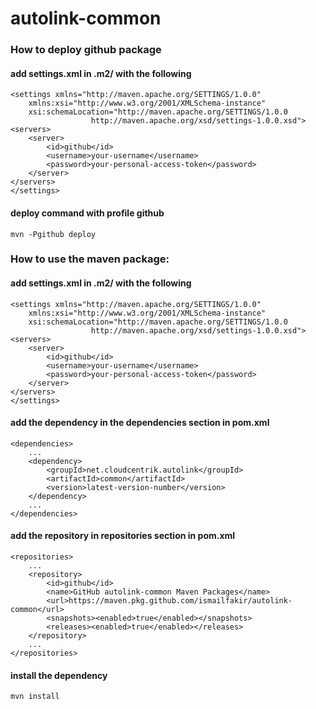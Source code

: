 # autolink-common
### How to deploy github package
#### add settings.xml in .m2/ with the following
    <settings xmlns="http://maven.apache.org/SETTINGS/1.0.0"
        xmlns:xsi="http://www.w3.org/2001/XMLSchema-instance"
        xsi:schemaLocation="http://maven.apache.org/SETTINGS/1.0.0
                      http://maven.apache.org/xsd/settings-1.0.0.xsd">
    <servers>
        <server>
            <id>github</id>
            <username>your-username</username>
            <password>your-personal-access-token</password>
        </server>
    </servers>
    </settings>
#### deploy command with profile github
    mvn -Pgithub deploy

### How to use the maven package:
#### add settings.xml in .m2/ with the following
    <settings xmlns="http://maven.apache.org/SETTINGS/1.0.0"
        xmlns:xsi="http://www.w3.org/2001/XMLSchema-instance"
        xsi:schemaLocation="http://maven.apache.org/SETTINGS/1.0.0
                      http://maven.apache.org/xsd/settings-1.0.0.xsd">
    <servers>
        <server>
            <id>github</id>
            <username>your-username</username>
            <password>your-personal-access-token</password>
        </server>
    </servers>
    </settings>
#### add the dependency in the dependencies section in pom.xml
    <dependencies>
        ...
        <dependency>
            <groupId>net.cloudcentrik.autolink</groupId>
            <artifactId>common</artifactId>
            <version>latest-version-number</version>
        </dependency>
        ...
    </dependencies>
#### add the repository in repositories section in pom.xml
    <repositories>
        ...
        <repository>
            <id>github</id>
            <name>GitHub autolink-common Maven Packages</name>
            <url>https://maven.pkg.github.com/ismailfakir/autolink-common</url>
            <snapshots><enabled>true</enabled></snapshots>
            <releases><enabled>true</enabled></releases>
		</repository>
        ...
	</repositories>
#### install the dependency
    mvn install